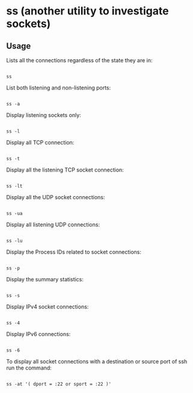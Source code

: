 # ss (another utility to investigate sockets)

## Usage

Lists all the connections regardless of the state they are in:

```

ss

```

List both listening and non-listening ports:

```

ss -a

```


Display listening sockets only:

```

ss -l

```


Display all TCP connection:

```

ss -t

```

Display all the listening TCP socket connection:

```

ss -lt

```


Display all the UDP socket connections:

```

ss -ua

```

Display all listening UDP connections:

```

ss -lu

```

Display the Process IDs related to socket connections:

```

ss -p

```

Display the summary statistics:

```

ss -s

```

Display IPv4 socket connections:

```

ss -4

```

Display IPv6 connections:

```

ss -6

```

To display all socket connections with a destination or source port of ssh run the command:

```

ss -at '( dport = :22 or sport = :22 )'

```
